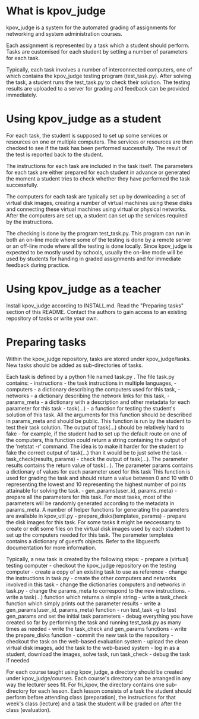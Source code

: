 # What is kpov\_judge
    
kpov\_judge is a system for the automated grading of assignments for
networking and system administration courses.

Each assignment is represented by a task which a student should perform.
Tasks are customised for each student by setting a number of parameters
for each task.

Typically, each task involves a number of interconnected computers, one 
of which contains the kpov\_judge testing program (test\_task.py). After
solving the task, a student runs the test\_task.py to check their solution.
The testing results are uploaded to a server for grading and feedback can
be provided immediately.

# Using kpov\_judge as a student

For each task, the student is supposed to set up some services or resources
on one or multiple computers. The services or resources are then checked to
see if the task has been performed successfully. The result of the test is 
reported back to the student.

The instructions for each task are included in the task itself. The
parameters for each task are either prepared for each student in advance or
generated the moment a student tries to check whether they have performed
the task successfully.

The computers for each task are typically set up by downloading a set of 
virtual disk images, creating a number of virtual machines using these 
disks and connecting these virtual machines using virtual or physical
networks. After the computers are set up, a student can set up the services
required by the instructions.

The checking is done by the program test\_task.py. This program can run in 
both an on-line mode where some of the testing is done by a remote server
or an off-line mode where all the testing is done locally. Since kpov\_judge
is expected to be mostly used by schools, usually the on-line mode will be
used by students for handing in graded assignments and for immediate 
feedback during practice.

# Using kpov\_judge as a teacher
   
Install kpov\_judge according to INSTALL.md. Read the "Preparing tasks" section
of this README. Contact the authors to gain access to an existing repository of
tasks or write your own.

# Preparing tasks

Within the kpov\_judge repository, tasks are stored under kpov\_judge/tasks.
New tasks should be added as sub-directories of tasks.

Each task is defined by a python file named task.py . The file task.py 
contains:
    - instructions - the task instructions in multiple languages,
    - computers - a dictionary describing the computers used for this task, 
    - networks - a dictionary describing the network links for this task, 
    - params\_meta - a dictionary with a description and other metadata for
        each parameter for this task
    - task(...) - a function for testing the student's solution of this task.
        All the arguments for this function should be described in
        params\_meta and should be public. This function is run by
        the student to test their task solution. The output of
        task(...) should be relatively hard to fake - for example,
        if the student had to set up the default route on one of
        the computers, this function could return a string
        containing the output of the 'netstat -r' command. The
        idea is to make it harder for the student to fake the
        correct output of task(...) than it would be to just
        solve the task.
    - task\_check(results, params) - check the output of task(...).
        The parameter results contains the return value of task(...).
        The parameter params contains a dictionary of values for each
        parameter used for this task
        This function is used for grading the task and should return
        a value between 0 and 10 with 0 representing the lowest and 10
        representing the highest number of points attainable for solving
        the task.
    - gen\_params(user\_id, params\_meta) - prepare all the parameters for 
        this task. For most tasks, most of the parameters will be randomly
        generated according to the metadata in params\_meta. A number of
        helper functions for generating the parameters are available in
        kpov\_util.py
    - prepare\_disks(templates, params) - prepare the disk images for this
        task. For some tasks it might be neccessarry to create or edit
        some files on the virtual disk images used by each student to set
        up the computers needed for this task. The parameter templates
        contains a dictionary of guestfs objects. Refer to the libguestfs
        documentation for more information.

Typically, a new task is created by the following steps:
    - prepare a (virtual) testing computer
    - checkout the kpov\_judge repository on the testing computer
    - create a copy of an existing task to use as reference
    - change the instructions in task.py
    - create the other computers and networks involved in this task
    - change the dictionaries computers and networks in task.py
    - change the params\_meta to correspond to the new instructions.
    - write a task(...) function which returns a simple string
    - write a task\_check function which simply prints out the parameter
        results
    - write a gen\_params(user\_id, params\_meta) function
    - run test\_task -g to test gen\_params and set the initial task parameters
    - debug everything you have created so far by performing the task
        and running test\_task.py as many times as needed
    - write the task\_check and gen\_params functions
    - write the prepare\_disks function
    - commit the new task to the repository
    - checkout the task on the web-based evaluation system
    - upload the clean virtual disk images, add the task to the web-based
        system
    - log in as a student, download the images, solve task, run task\_check
    - debug the task if needed

For each course taught using kpov\_judge, a directory should be created
under kpov\_judge/courses. Each course's directory can be arranged in any
way the lecturer sees fit. For fri\_kpov, the directory contains one 
sub-directory for each lesson. Each lesson consists of a task the student
should perform before attending class (preparation), the instructions
for that week's class (lecture) and a task the student will be graded on
after the class (evaluation).

